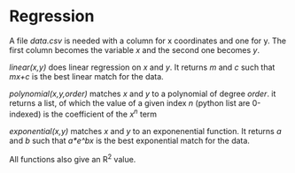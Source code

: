 # Regression

A file *data.csv* is needed with a column for x coordinates and one for y. The first column becomes the variable *x* and the second one becomes *y*.

*linear(x,y)* does linear regression on *x* and *y*. It returns *m* and *c* such that *mx+c* is the best linear match for the data.

*polynomial(x,y,order)* matches *x* and *y* to a polynomial of degree *order*. it returns a list, of which the value of a given index *n* (python list are 0-indexed) is the coefficient of the *x<sup>n</sup>* term

*exponential(x,y)* matches *x* and *y* to an exponenential function. It returns *a* and *b* such that *a\*e^bx* is the best exponential match for the data.

All functions also give an R<sup>2</sup> value.
